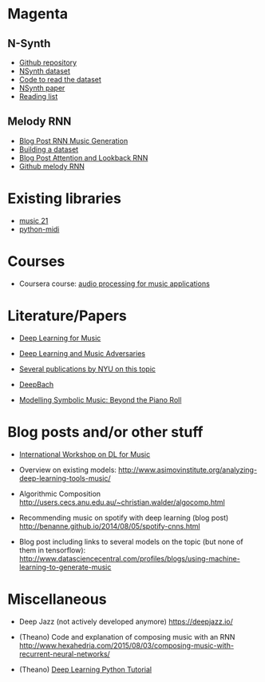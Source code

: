# Magenta
## N-Synth
   - [Github repository]( https://github.com/tensorflow/magenta)
   - [NSynth dataset](https://magenta.tensorflow.org/datasets/nsynth)
   - [Code to read the dataset](https://github.com/tensorflow/magenta/tree/master/magenta/models/nsynth)
   - [NSynth paper](https://arxiv.org/pdf/1704.01279.pdf)
   - [Reading list](https://github.com/tensorflow/magenta/tree/master/magenta/reviews)

## Melody RNN
   - [Blog Post RNN Music Generation](https://magenta.tensorflow.org/blog/2016/06/10/recurrent-neural-network-generation-tutorial/)
   - [Building a dataset](https://github.com/tensorflow/magenta/blob/master/magenta/scripts/README.md)
   - [Blog Post Attention and Lookback RNN](https://magenta.tensorflow.org/blog/2016/07/15/lookback-rnn-attention-rnn/)
   - [Github melody RNN](https://github.com/tensorflow/magenta/tree/master/magenta/models/melody_rnn)


# Existing libraries
   - [music 21](http://web.mit.edu/music21/)
   - [python-midi](https://github.com/vishnubob/python-midi#Features)
# Courses
   - Coursera course: [audio processing for music applications](https://www.coursera.org/learn/audio-signal-processing)



# Literature/Papers

   - [Deep Learning for Music]( https://cs224d.stanford.edu/reports/allenh.pdf)

   - [Deep Learning and Music Adversaries]( https://arxiv.org/pdf/1507.04761.pdf)

   - [Several publications by NYU on this topic]( http://steinhardt.nyu.edu/marl/publications)

   - [DeepBach](https://arxiv.org/abs/1612.01010)

   - [Modelling Symbolic Music: Beyond the Piano Roll]( https://arxiv.org/abs/1606.01368)


# Blog posts and/or other stuff
   - [International Workshop on DL for Music]( http://dorienherremans.com/dlm2017/)

   - Overview on existing models:
   http://www.asimovinstitute.org/analyzing-deep-learning-tools-music/

   - Algorithmic Composition
   http://users.cecs.anu.edu.au/~christian.walder/algocomp.html

   - Recommending music on spotify with deep learning (blog post)
   http://benanne.github.io/2014/08/05/spotify-cnns.html

   - Blog post including links to several models on the topic (but none of them in tensorflow):
   http://www.datasciencecentral.com/profiles/blogs/using-machine-learning-to-generate-music

# Miscellaneous
   - Deep Jazz (not actively developed anymore)
   https://deepjazz.io/

   - (Theano) Code and explanation of composing music with an RNN
   http://www.hexahedria.com/2015/08/03/composing-music-with-recurrent-neural-networks/

   - (Theano) [Deep Learning Python Tutorial]( https://marl.smusic.nyu.edu/wordpress/projects/feature-learning-deep-architectures/deep-learning-python-tutorial/)
